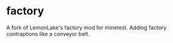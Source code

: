 # factory
A fork of LemonLake's factory mod for minetest.
Adding factory contraptions like a conveyor belt.
